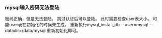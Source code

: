 ### mysql输入密码无法登陆

密码正确，但是无法登陆。
跳过认证后可以登陆。
此时需要检查user表大小。
可能user表在初始化的时候未生成。
重新执行mysql_install_db --user=mysql --datadir=/data/mysql
重新初始化即可。